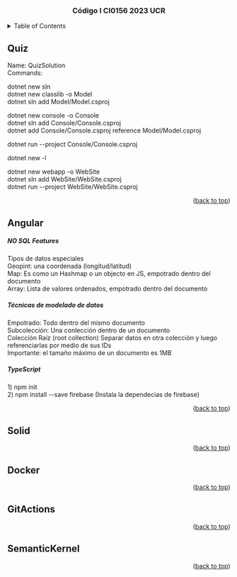 <a name="readme-top"></a>
<div align="center">
  <h3 align="center">Código I CI0156 2023 UCR</h3>
</div> 

<!-- TABLE OF CONTENTS -->
<details>
  <summary>Table of Contents</summary>
  <ol>
    <li><a href="#quiz"Solución del Quiz</a> </li>
    <li><a href="#angular">Angular + Firebase</a></li>
    <li><a href="#solid">SOLID</a></li>
    <li><a href="#docker">Docker</a></li>
    <li><a href="#gitActions">Git Actions + Azure</a></li>
    <li><a href="#semanticKernel">Semantic Kernel</a></li>
  </ol>
</details>

<!-- Solución del QUiz -->
## Quiz 
Name: QuizSolution<br/> 
Commands: 

dotnet new sln <br/> 
dotnet new classlib -o Model<br/> 
dotnet sln add Model/Model.csproj <br/> 

dotnet new console -o Console<br/> 
dotnet sln add Console/Console.csproj<br/> 
dotnet add Console/Console.csproj reference  Model/Model.csproj <br/> 

dotnet run --project Console/Console.csproj<br/> 

dotnet new -l <br/> 

dotnet new webapp -o WebSite<br/> 
dotnet sln add WebSite/WebSite.csproj <br/> 
dotnet run --project WebSite/WebSite.csproj<br/> 

<p align="right">(<a href="#readme-top">back to top</a>)</p>

<!-- Angular + Firebase -->
## Angular
<h5>NO SQL Features</h5> 
Tipos de datos especiales <br/> 
Geopint: una coordenada (longitud/latitud)<br/> 
Map: Es como un Hashmap o un objecto en JS, empotrado dentro del documento <br/> 
Array: Lista de valores ordenados, empotrado dentro del documento <br/> 

<h5>Técnicas de modelado de datos</h5> 
Empotrado: Todo dentro del mismo documento <br/> 
Subcolección: Una conlección dentro de un documento <br/> 
Colección Raíz (root collection) Separar datos en otra colección y luego referenciarlas por medio de sus IDs <br/> 
Importante: el tamaño máximo de un documento es 1MB<br/> 

<h5>TypeScript</h5> 
1) npm init <br/> 
2) npm install --save firebase (Instala la dependecias de firebase)<br/> 

<p align="right">(<a href="#readme-top">back to top</a>)</p>

<!-- SOLID -->
## Solid
<p align="right">(<a href="#readme-top">back to top</a>)</p>

<!-- Docker -->
## Docker
<p align="right">(<a href="#readme-top">back to top</a>)</p>

<!-- Git Actions + Azure -->
## GitActions
<p align="right">(<a href="#readme-top">back to top</a>)</p>

<!-- Semantic-Kernel -->
## SemanticKernel
<p align="right">(<a href="#readme-top">back to top</a>)</p>
